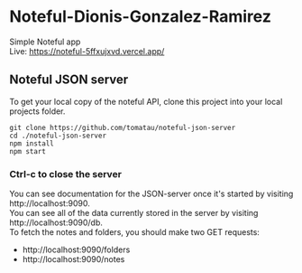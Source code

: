 # Noteful-Dionis-Gonzalez-Ramirez
Simple Noteful app \
Live: https://noteful-5ffxujxvd.vercel.app/

## Noteful JSON server
To get your local copy of the noteful API, clone this project into your local projects folder.
```
git clone https://github.com/tomatau/noteful-json-server
cd ./noteful-json-server
npm install
npm start
```

### Ctrl-c to close the server
You can see documentation for the JSON-server once it's started by visiting http://localhost:9090. \
You can see all of the data currently stored in the server by visiting http://localhost:9090/db. \
To fetch the notes and folders, you should make two GET requests:

- http://localhost:9090/folders
- http://localhost:9090/notes

